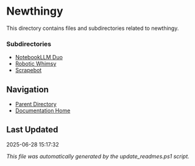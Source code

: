# Newthingy

This directory contains files and subdirectories related to newthingy.

### Subdirectories
- [NotebookLLM Duo](./2025-05-06_notebookllm-duo/)
- [Robotic Whimsy](./2025-05-06_robotic-whimsy/)
- [Scrapebot](./2025-05-06_scrapebot/)

## Navigation

- [Parent Directory](../)
- [Documentation Home](../../)

## Last Updated

2025-06-28 15:17:32

*This file was automatically generated by the update_readmes.ps1 script.*